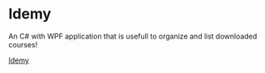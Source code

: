 # Idemy
An C# with WPF application that is usefull to organize and list downloaded courses!

[Idemy](Idemy.m4v)
